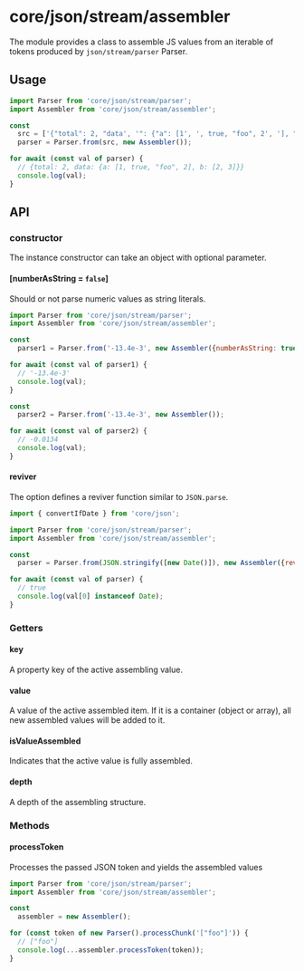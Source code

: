 # core/json/stream/assembler

The module provides a class to assemble JS values from an iterable of tokens produced by `json/stream/parser` Parser.

## Usage

```js
import Parser from 'core/json/stream/parser';
import Assembler from 'core/json/stream/assembler';

const
  src = ['{"total": 2, "data', '": {"a": [1', ', true, "foo", 2', '], "b": [2, 3]}}'],
  parser = Parser.from(src, new Assembler());

for await (const val of parser) {
  // {total: 2, data: {a: [1, true, "foo", 2], b: [2, 3]}}
  console.log(val);
}
```

## API

### constructor

The instance constructor can take an object with optional parameter.

#### [numberAsString = `false`]

Should or not parse numeric values as string literals.

```js
import Parser from 'core/json/stream/parser';
import Assembler from 'core/json/stream/assembler';

const
  parser1 = Parser.from('-13.4e-3', new Assembler({numberAsString: true}));

for await (const val of parser1) {
  // '-13.4e-3'
  console.log(val);
}

const
  parser2 = Parser.from('-13.4e-3', new Assembler());

for await (const val of parser2) {
  // -0.0134
  console.log(val);
}
```

#### reviver

The option defines a reviver function similar to `JSON.parse`.

```js
import { convertIfDate } from 'core/json';

import Parser from 'core/json/stream/parser';
import Assembler from 'core/json/stream/assembler';

const
  parser = Parser.from(JSON.stringify([new Date()]), new Assembler({reviver: convertIfDate}))

for await (const val of parser) {
  // true
  console.log(val[0] instanceof Date);
}
```

### Getters

#### key

A property key of the active assembling value.

#### value

A value of the active assembled item.
If it is a container (object or array), all new assembled values will be added to it.

#### isValueAssembled

Indicates that the active value is fully assembled.

#### depth

A depth of the assembling structure.

### Methods

#### processToken

Processes the passed JSON token and yields the assembled values

```js
import Parser from 'core/json/stream/parser';
import Assembler from 'core/json/stream/assembler';

const
  assembler = new Assembler();

for (const token of new Parser().processChunk('["foo"]')) {
  // ["foo"]
  console.log(...assembler.processToken(token));
}
```
